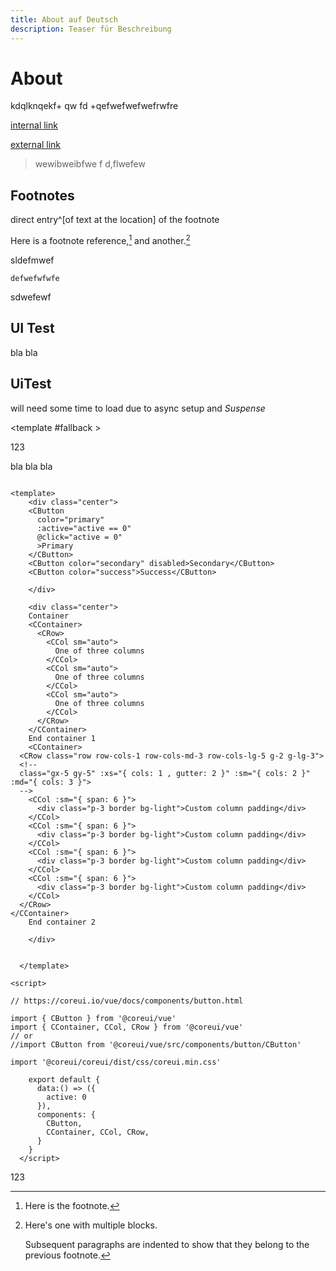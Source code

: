 ```yaml
---
title: About auf Deutsch
description: Teaser für Beschreibung
---
```


# About 
kdqlknqekf+
qw
fd
+qefwefwefwefrwfre


[internal link](/about)

[external link](https://www.cern.ch)


> wewibweibfwe f
> d,flwefew


## Footnotes

direct entry^[of text at the location] of the footnote

Here is a footnote reference,[^1] and another.[^longnote]

[^1]: Here is the footnote.

[^longnote]: Here's one with multiple blocks.

    Subsequent paragraphs are indented to show that they
belong to the previous footnote.






sldefmwef


```
defwefwfwfe

```

sdwefewf

## UI Test

bla bla

## UiTest

will need some time to load due to async setup and *Suspense*


<Suspense>
  <UiTest>
  </UiTest>

  <template #fallback >
    <div>
    <Loading message="Loading data, please wait ..." ></Loading>
    </div>
  </template>
</Suspense>

<!--
<Suspense>
  <UiTest>
  </UiTest>
  <template #fallback>
    Loading UiTest
  </template>
</Suspense>
-->

123

bla bla bla 

```

<template>
    <div class="center">
    <CButton 
      color="primary" 
      :active="active == 0"
      @click="active = 0"
      >Primary
    </CButton>
    <CButton color="secondary" disabled>Secondary</CButton>
    <CButton color="success">Success</CButton>

    </div>

    <div class="center">
    Container
    <CContainer>
      <CRow>
        <CCol sm="auto">
          One of three columns
        </CCol>
        <CCol sm="auto">
          One of three columns
        </CCol>
        <CCol sm="auto">
          One of three columns
        </CCol>
      </CRow>
    </CContainer>
    End container 1
    <CContainer>
  <CRow class="row row-cols-1 row-cols-md-3 row-cols-lg-5 g-2 g-lg-3">
  <!--
  class="gx-5 gy-5" :xs="{ cols: 1 , gutter: 2 }" :sm="{ cols: 2 }" :md="{ cols: 3 }">
  -->
    <CCol :sm="{ span: 6 }">
      <div class="p-3 border bg-light">Custom column padding</div>
    </CCol>
    <CCol :sm="{ span: 6 }">
      <div class="p-3 border bg-light">Custom column padding</div>
    </CCol>
    <CCol :sm="{ span: 6 }">
      <div class="p-3 border bg-light">Custom column padding</div>
    </CCol>
    <CCol :sm="{ span: 6 }">
      <div class="p-3 border bg-light">Custom column padding</div>
    </CCol>
  </CRow>
</CContainer>
    End container 2

    </div>


  </template>

<script>

// https://coreui.io/vue/docs/components/button.html

import { CButton } from '@coreui/vue'
import { CContainer, CCol, CRow } from '@coreui/vue'
// or
//import CButton from '@coreui/vue/src/components/button/CButton'

import '@coreui/coreui/dist/css/coreui.min.css'

    export default {
      data:() => ({
        active: 0
      }),
      components: {
        CButton,
        CContainer, CCol, CRow,
      }
    }
  </script>

```

123


